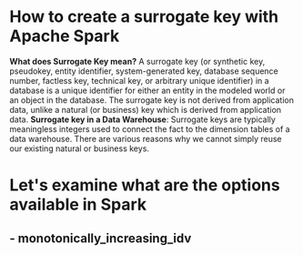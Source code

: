 # How to create a surrogate key with Apache Spark

 **What does  Surrogate Key  mean?**
 A surrogate key (or synthetic key, pseudokey, entity identifier, system-generated key, database sequence number, factless key, technical key, or arbitrary unique identifier) in a database is a unique identifier for either an entity in the modeled world or an object in the database. The surrogate key is not derived from application data, unlike a natural (or business) key which is derived from application data.
 **Surrogate key in a Data Warehouse**: Surrogate keys are typically meaningless integers used to connect the fact to the dimension tables of a data warehouse. There are various reasons why we cannot simply reuse our existing natural or business keys.

# Let's examine what are the options available in Spark

 

## - monotonically_increasing_idv

 
 
 
<!--stackedit_data:
eyJoaXN0b3J5IjpbNjc0OTMxMDE0LC0yMTIyNDU4MTAyLC05MD
k3NzQzMTAsMTE0NzY1NDgzLC01NTg5MDgwNzcsLTEwNDg0NzU5
NDUsLTIwODg3NDY2MTIsLTQ1MjgwMjA0NCw2MzcyMTgzODcsMT
M3MDcwMzI0NSwxMDc3MjYyMjU5LDI1NjYyMDg0NCwxMDk2MTUy
NjksLTM5NzczNzkzNSwyMDE2OTExMTcwLC0xMzEwNDAxOTAwLD
E2MTAxODc3NTUsLTYxODU3NjczNSwtMTgwNTYwOTA0NywtNzQ3
MzA0NDA1XX0=
-->